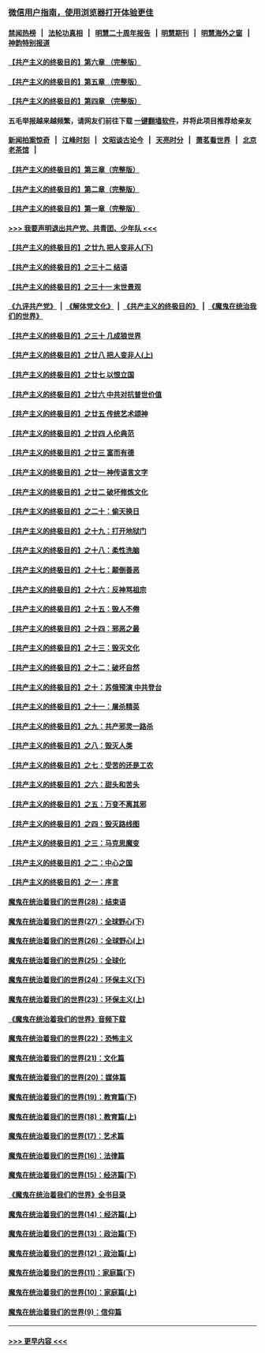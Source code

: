 ### [微信用户指南，使用浏览器打开体验更佳](https://github.com/gfw-breaker/banned-news1/blob/master/indexes/wechat-guide.md?t=0)
#### [禁闻热榜](热点新闻.md?t=0)  &nbsp;&nbsp;|&nbsp;&nbsp; [法轮功真相](https://github.com/gfw-breaker/truth/blob/master/README.md?t=0) &nbsp;&nbsp;|&nbsp;&nbsp; [明慧二十周年报告](https://github.com/gfw-breaker/mh-reports/blob/master/README.md?t=0) &nbsp;&nbsp;|&nbsp;&nbsp;[明慧期刊](https://github.com/gfw-breaker/mh-qikan) &nbsp;&nbsp;|&nbsp;&nbsp; [明慧海外之窗](https://github.com/gfw-breaker/mh-news/blob/master/README.md?t=0) &nbsp;&nbsp;|&nbsp;&nbsp; [神韵特别报道](https://github.com/gfw-breaker/mh-news/blob/master/shenyun.md?t=0)
#### [【共产主义的终极目的】第六章 （完整版）](../pages/nsc422/n11428913.md?t=02130711) 
#### [【共产主义的终极目的】第五章 （完整版）](../pages/nsc422/n11428912.md?t=02130711) 
#### [【共产主义的终极目的】第四章 （完整版）](../pages/nsc422/n11428907.md?t=02130711) 
#### 五毛举报越来越频繁，请网友们前往下载 [一键翻墙软件](https://github.com/gfw-breaker/ssr-accounts)，并将此项目推荐给亲友
#### [新闻拍案惊奇](https://github.com/gfw-breaker/banned-news1/blob/master/pages/link4.md) &nbsp;&nbsp;|&nbsp;&nbsp; [江峰时刻](https://github.com/gfw-breaker/banned-news1/blob/master/pages/link4.md) &nbsp;&nbsp;|&nbsp;&nbsp; [文昭谈古论今](https://github.com/gfw-breaker/banned-news1/blob/master/pages/link4.md) &nbsp;&nbsp;|&nbsp;&nbsp; [天亮时分](https://github.com/gfw-breaker/banned-news1/blob/master/pages/link4.md) &nbsp;&nbsp;|&nbsp;&nbsp; [萧茗看世界](https://github.com/gfw-breaker/banned-news1/blob/master/pages/link4.md) &nbsp;&nbsp;|&nbsp;&nbsp; [北京老茶馆](https://github.com/gfw-breaker/banned-news1/blob/master/pages/link4.md) &nbsp;&nbsp;|&nbsp;&nbsp; 
#### [【共产主义的终极目的】第三章（完整版）](../pages/nsc422/n11428848.md?t=02130711) 
#### [【共产主义的终极目的】第二章（完整版）](../pages/nsc422/n11428831.md?t=02130711) 
#### [【共产主义的终极目的】第一章（完整版）](../pages/nsc422/n11417651.md?t=02130711) 
#### [>>> 我要声明退出共产党、共青团、少年队 <<<](https://github.com/begood0513/goodnews/blob/master/quit/letter.md) 
#### [【共产主义的终极目的】之廿九 把人变非人(下)](../pages/nsc422/n11344140.md?t=02130711) 
#### [【共产主义的终极目的】之三十二 结语](../pages/nsc422/n11360535.md?t=02130711) 
#### [【共产主义的终极目的】之三十一 末世景观](../pages/nsc422/n11351129.md?t=02130711) 
#### [《九评共产党》](https://github.com/begood0513/9ping.md/blob/master/README.md) &nbsp;|&nbsp; [《解体党文化》](../../../../jtdwh.md/blob/master/README.md)  &nbsp;|&nbsp; [《共产主义的终极目的》](../../../../gczydzjmd.md/blob/master/README.md) &nbsp;|&nbsp; [《魔鬼在统治我们的世界》](../../../../mgztzwmdsj.md/blob/master/README.md) 
#### [【共产主义的终极目的】之三十 几成狼世界](../pages/nsc422/n11348280.md?t=02130711) 
#### [【共产主义的终极目的】之廿八 把人变非人(上)](../pages/nsc422/n11340492.md?t=02130711) 
#### [【共产主义的终极目的】之廿七 以恨立国](../pages/nsc422/n11336944.md?t=02130711) 
#### [【共产主义的终极目的】之廿六 中共对抗普世价值](../pages/nsc422/n11324785.md?t=02130711) 
#### [【共产主义的终极目的】之廿五 传统艺术颂神](../pages/nsc422/n11296396.md?t=02130711) 
#### [【共产主义的终极目的】之廿四 人伦典范](../pages/nsc422/n11296397.md?t=02130711) 
#### [【共产主义的终极目的】之廿三 富而有德](../pages/nsc422/n11283598.md?t=02130711) 
#### [【共产主义的终极目的】之廿一 神传语言文字](../pages/nsc422/n11263265.md?t=02130711) 
#### [【共产主义的终极目的】之廿二 破坏修炼文化](../pages/nsc422/n11245728.md?t=02130711) 
#### [【共产主义的终极目的】之二十：偷天换日](../pages/nsc422/n11238846.md?t=02130711) 
#### [【共产主义的终极目的】之十九：打开地狱门](../pages/nsc422/n11206376.md?t=02130711) 
#### [【共产主义的终极目的】之十八：柔性洗脑](../pages/nsc422/n11199994.md?t=02130711) 
#### [【共产主义的终极目的】之十七：颠倒善恶](../pages/nsc422/n11179782.md?t=02130711) 
#### [【共产主义的终极目的】之十六：反神骂祖宗](../pages/nsc422/n11166798.md?t=02130711) 
#### [【共产主义的终极目的】之十五：毁人不倦](../pages/nsc422/n11166792.md?t=02130711) 
#### [【共产主义的终极目的】之十四：邪恶之最](../pages/nsc422/n11150249.md?t=02130711) 
#### [【共产主义的终极目的】之十三：毁灭文化](../pages/nsc422/n11135227.md?t=02130711) 
#### [【共产主义的终极目的】之十二：破坏自然](../pages/nsc422/n11135214.md?t=02130711) 
#### [【共产主义的终极目的】之十：苏俄预演 中共登台](../pages/nsc422/n11118424.md?t=02130711) 
#### [【共产主义的终极目的】之十一：屠杀精英](../pages/nsc422/n11118442.md?t=02130711) 
#### [【共产主义的终极目的】之九：共产邪灵一路杀](../pages/nsc422/n11114139.md?t=02130711) 
#### [【共产主义的终极目的】之八：毁灭人类](../pages/nsc422/n11108503.md?t=02130711) 
#### [【共产主义的终极目的】之七：受苦的还是工农](../pages/nsc422/n11101809.md?t=02130711) 
#### [【共产主义的终极目的】之六：甜头和苦头](../pages/nsc422/n11096971.md?t=02130711) 
#### [【共产主义的终极目的】之五：万变不离其邪](../pages/nsc422/n11091285.md?t=02130711) 
#### [【共产主义的终极目的】之四：毁灭路线图](../pages/nsc422/n11086284.md?t=02130711) 
#### [【共产主义的终极目的】之三：马克思魔变](../pages/nsc422/n11061941.md?t=02130711) 
#### [【共产主义的终极目的】之二：中心之国](../pages/nsc422/n11047728.md?t=02130711) 
#### [【共产主义的终极目的】之一：序言](../pages/nsc422/n11086077.md?t=02130711) 
#### [魔鬼在统治着我们的世界(28)：结束语](../pages/nsc422/n10936246.md?t=02130711) 
#### [魔鬼在统治着我们的世界(27)：全球野心(下)](../pages/nsc422/n10928319.md?t=02130711) 
#### [魔鬼在统治着我们的世界(26)：全球野心(上)](../pages/nsc422/n10900318.md?t=02130711) 
#### [魔鬼在统治着我们的世界(25)：全球化](../pages/nsc422/n10788205.md?t=02130711) 
#### [魔鬼在统治着我们的世界(24)：环保主义(下)](../pages/nsc422/n10695307.md?t=02130711) 
#### [魔鬼在统治着我们的世界(23)：环保主义(上)](../pages/nsc422/n10688613.md?t=02130711) 
#### [《魔鬼在统治着我们的世界》音频下载](../pages/nsc422/n10635553.md?t=02130711) 
#### [魔鬼在统治着我们的世界(22)：恐怖主义](../pages/nsc422/n10614727.md?t=02130711) 
#### [魔鬼在统治着我们的世界(21)：文化篇](../pages/nsc422/n10597706.md?t=02130711) 
#### [魔鬼在统治着我们的世界(20)：媒体篇](../pages/nsc422/n10586579.md?t=02130711) 
#### [魔鬼在统治着我们的世界(19)：教育篇(下)](../pages/nsc422/n10564808.md?t=02130711) 
#### [魔鬼在统治着我们的世界(18)：教育篇(上)](../pages/nsc422/n10526970.md?t=02130711) 
#### [魔鬼在统治着我们的世界(17)：艺术篇](../pages/nsc422/n10499093.md?t=02130711) 
#### [魔鬼在统治着我们的世界(16)：法律篇](../pages/nsc422/n10485969.md?t=02130711) 
#### [魔鬼在统治着我们的世界(15)：经济篇(下)](../pages/nsc422/n10469975.md?t=02130711) 
#### [《魔鬼在统治着我们的世界》全书目录](../pages/nsc422/n10464261.md?t=02130711) 
#### [魔鬼在统治着我们的世界(14)：经济篇(上)](../pages/nsc422/n10457370.md?t=02130711) 
#### [魔鬼在统治着我们的世界(13)：政治篇(下)](../pages/nsc422/n10448270.md?t=02130711) 
#### [魔鬼在统治着我们的世界(12)：政治篇(上)](../pages/nsc422/n10444576.md?t=02130711) 
#### [魔鬼在统治着我们的世界(11)：家庭篇(下)](../pages/nsc422/n10440961.md?t=02130711) 
#### [魔鬼在统治着我们的世界(10)：家庭篇(上)](../pages/nsc422/n10435448.md?t=02130711) 
#### [魔鬼在统治着我们的世界(9)：信仰篇](../pages/nsc422/n10432159.md?t=02130711) 

----
#### [ >>> 更早内容 <<< ](../indexes/nsc422-earlier.md)

